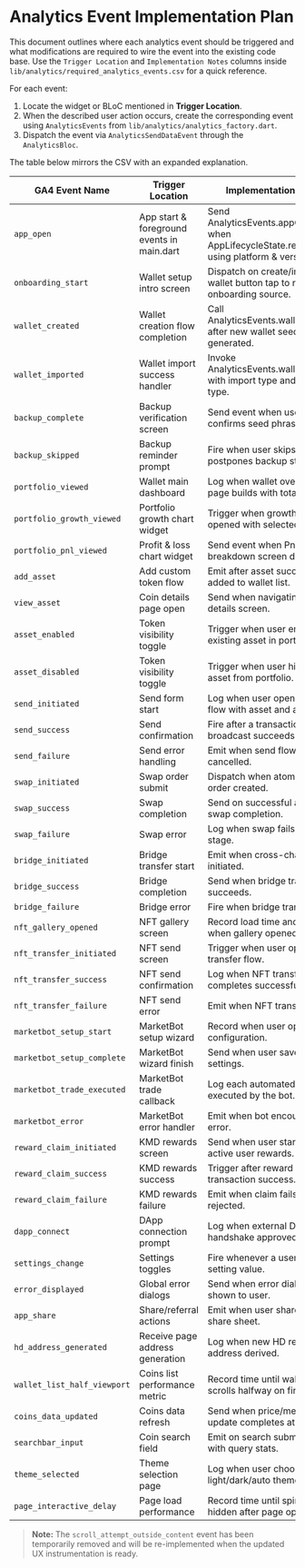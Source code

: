 # Analytics Event Implementation Plan

This document outlines where each analytics event should be triggered and what modifications are required to wire the event into the existing code base. Use the `Trigger Location` and `Implementation Notes` columns inside `lib/analytics/required_analytics_events.csv` for a quick reference.

For each event:
1. Locate the widget or BLoC mentioned in **Trigger Location**.
2. When the described user action occurs, create the corresponding event using `AnalyticsEvents` from `lib/analytics/analytics_factory.dart`.
3. Dispatch the event via `AnalyticsSendDataEvent` through the `AnalyticsBloc`.

The table below mirrors the CSV with an expanded explanation.

| GA4 Event Name | Trigger Location | Implementation Notes |
| --- | --- | --- |
| `app_open` | App start & foreground events in main.dart | Send AnalyticsEvents.appOpened when AppLifecycleState.resumed using platform & version info. |
| `onboarding_start` | Wallet setup intro screen | Dispatch on create/import wallet button tap to record onboarding source. |
| `wallet_created` | Wallet creation flow completion | Call AnalyticsEvents.walletCreated after new wallet seed generated. |
| `wallet_imported` | Wallet import success handler | Invoke AnalyticsEvents.walletImported with import type and wallet type. |
| `backup_complete` | Backup verification screen | Send event when user confirms seed phrase backup. |
| `backup_skipped` | Backup reminder prompt | Fire when user skips or postpones backup step. |
| `portfolio_viewed` | Wallet main dashboard | Log when wallet overview page builds with totals. |
| `portfolio_growth_viewed` | Portfolio growth chart widget | Trigger when growth chart tab opened with selected period. |
| `portfolio_pnl_viewed` | Profit & loss chart widget | Send event when PnL breakdown screen displayed. |
| `add_asset` | Add custom token flow | Emit after asset successfully added to wallet list. |
| `view_asset` | Coin details page open | Send when navigating to asset details screen. |
| `asset_enabled` | Token visibility toggle | Trigger when user enables an existing asset in portfolio. |
| `asset_disabled` | Token visibility toggle | Trigger when user hides an asset from portfolio. |
| `send_initiated` | Send form start | Log when user opens send flow with asset and amount. |
| `send_success` | Send confirmation | Fire after a transaction broadcast succeeds. |
| `send_failure` | Send error handling | Emit when send flow fails or is cancelled. |
| `swap_initiated` | Swap order submit | Dispatch when atomic swap order created. |
| `swap_success` | Swap completion | Send on successful atomic swap completion. |
| `swap_failure` | Swap error | Log when swap fails at any stage. |
| `bridge_initiated` | Bridge transfer start | Emit when cross-chain bridge initiated. |
| `bridge_success` | Bridge completion | Send when bridge transfer succeeds. |
| `bridge_failure` | Bridge error | Fire when bridge transfer fails. |
| `nft_gallery_opened` | NFT gallery screen | Record load time and count when gallery opened. |
| `nft_transfer_initiated` | NFT send screen | Trigger when user opens NFT transfer flow. |
| `nft_transfer_success` | NFT send confirmation | Log when NFT transfer completes successfully. |
| `nft_transfer_failure` | NFT send error | Emit when NFT transfer fails. |
| `marketbot_setup_start` | MarketBot setup wizard | Record when user opens bot configuration. |
| `marketbot_setup_complete` | MarketBot wizard finish | Send when user saves bot settings. |
| `marketbot_trade_executed` | MarketBot trade callback | Log each automated trade executed by the bot. |
| `marketbot_error` | MarketBot error handler | Emit when bot encounters an error. |
| `reward_claim_initiated` | KMD rewards screen | Send when user starts claiming active user rewards. |
| `reward_claim_success` | KMD rewards success | Trigger after reward claim transaction success. |
| `reward_claim_failure` | KMD rewards failure | Emit when claim fails or is rejected. |
| `dapp_connect` | DApp connection prompt | Log when external DApp handshake approved. |
| `settings_change` | Settings toggles | Fire whenever a user toggles a setting value. |
| `error_displayed` | Global error dialogs | Send when error dialog is shown to user. |
| `app_share` | Share/referral actions | Emit when user shares app via share sheet. |
| `hd_address_generated` | Receive page address generation | Log when new HD receive address derived. |
| `wallet_list_half_viewport` | Coins list performance metric | Record time until wallet list scrolls halfway on first load. |
| `coins_data_updated` | Coins data refresh | Send when price/metadata update completes at launch. |
| `searchbar_input` | Coin search field | Emit on search submission with query stats. |
| `theme_selected` | Theme selection page | Log when user chooses light/dark/auto theme. |
| `page_interactive_delay` | Page load performance | Record time until spinner hidden after page open. |

> **Note:** The `scroll_attempt_outside_content` event has been temporarily removed and will be re-implemented when the updated UX
> instrumentation is ready.
